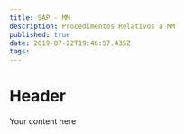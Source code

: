 ```yaml
---
title: SAP - MM
description: Procedimentos Relativos a MM
published: true
date: 2019-07-22T19:46:57.435Z
tags: 
---
```


# Header

Your content here